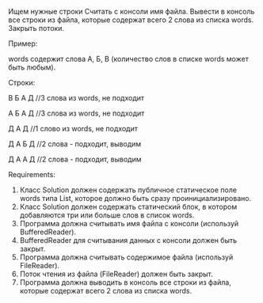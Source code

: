 Ищем нужные строки
Считать с консоли имя файла.
Вывести в консоль все строки из файла, которые содержат всего 2 слова из списка words.
Закрыть потоки.

Пример:

words содержит слова А, Б, В (количество слов в списке words может быть любым).

Строки:


В Б А Д //3 слова из words, не подходит

А Б А Д //3 слова из words, не подходит

Д А Д //1 слово из words, не подходит

Д А Б Д //2 слова - подходит, выводим

Д А А Д //2 слова - подходит, выводим


Requirements:
1. Класс Solution должен содержать публичное статическое поле words типа List<String>, которое должно быть сразу проинициализировано.
2. Класс Solution должен содержать статический блок, в котором добавляются три или больше слов в список words.
3. Программа должна считывать имя файла с консоли (используй BufferedReader).
4. BufferedReader для считывания данных с консоли должен быть закрыт.
5. Программа должна считывать содержимое файла (используй FileReader).
6. Поток чтения из файла (FileReader) должен быть закрыт.
7. Программа должна выводить в консоль все строки из файла, которые содержат всего 2 слова из списка words.
